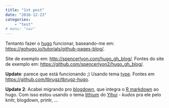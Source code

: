 ```yaml
---
title: "1st post"
date: "2016-12-23"
categories:
    - "test"
# menu: "nav"
---
```


Tentanto fazer o [hugo](https://gohugo.io) funcionar, baseando-me em:
<https://gohugo.io/tutorials/github-pages-blog/>.

Site de exemplo em: <http://spencerlyon.com/hugo_gh_blog/>. Fontes do site de exemplo em: <https://github.com/spencerlyon2/hugo_gh_blog/>.

**Update**: parece que está funcionando ;)
Usando tema [type](https://github.com/digitalcraftsman/hugo-type-theme).
Fontes em <https://github.com/tbrugz/tbrugz-hugo>.

**Update 2**: Acabei migrando pro [blogdown](https://github.com/rstudio/blogdown), que
integra o [R markdown](http://rmarkdown.rstudio.com/) ao hugo. Com isso estou usando
o tema [lithium](https://github.com/yihui/hugo-lithium-theme.git) do
[Yihui](https://github.com/yihui) - *kudos* pra ele pelo knitr, blogdown, printr, ...
